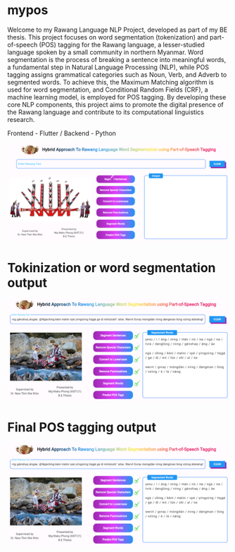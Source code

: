 # mypos
Welcome to my Rawang Language NLP Project, developed as part of my BE thesis. This project focuses on word segmentation (tokenization) and part-of-speech (POS) tagging for the Rawang language, a lesser-studied language spoken by a small community in northern Myanmar. Word segmentation is the process of breaking a sentence into meaningful words, a fundamental step in Natural Language Processing (NLP), while POS tagging assigns grammatical categories such as Noun, Verb, and Adverb to segmented words. To achieve this, the Maximum Matching algorithm is used for word segmentation, and Conditional Random Fields (CRF), a machine learning model, is employed for POS tagging. By developing these core NLP components, this project aims to promote the digital presence of the Rawang language and contribute to its computational linguistics research. 

Frontend - Flutter /
Backend - Python

![image_alt](https://github.com/mabuphongram/NLP-Rawang-Language-Thesis-UI-Flutter/blob/cb4b33ad6e51c06b1b6ce5222c2a5266931df91d/Screenshot%202024-08-31%20132544.png)

# Tokinization or word segmentation output
![image_alt](https://github.com/mabuphongram/NLP-Rawang-Language-Thesis-UI-Flutter/blob/8baea65b0a571a932f9e598f7f5cadaea51f2662/Screenshot%202024-08-31%20134151.png)

# Final POS tagging output 
![image_alt](https://github.com/mabuphongram/NLP-Rawang-Language-Thesis-UI-Flutter/blob/8baea65b0a571a932f9e598f7f5cadaea51f2662/Screenshot%202024-08-31%20134151.png)
